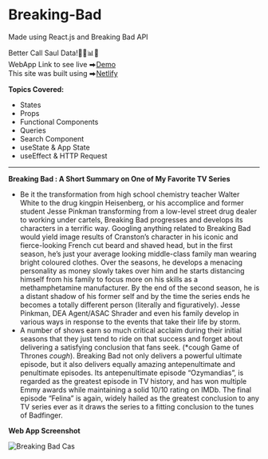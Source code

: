 # Breaking-Bad
Made using React.js and Breaking Bad API 

Better Call Saul Data!🕵🏻📊🧩<br>
WebApp Link to see live ⮕[Demo](https://breaking-bad-rushikesh-patil.netlify.app/) </br>
This site was built using ⮕[Netlify](https://app.netlify.com/)</br>

**Topics Covered:** 
  </br>
  - States </br>
  - Props </br>
  - Functional Components</br>
  - Queries
  - Search Component
  - useState & App State
  - useEffect & HTTP Request


<hr>


**Breaking Bad : A Short Summary on One of My Favorite TV Series**
   * Be it the transformation from high school chemistry teacher Walter White to the drug kingpin Heisenberg, or his accomplice and former student Jesse Pinkman transforming from a low-level street drug dealer to working under cartels, Breaking Bad progresses and develops its characters in a terrific way. Googling anything related to Breaking Bad would yield image results of Cranston’s character in his iconic and fierce-looking French cut beard and shaved head, but in the first season, he’s just your average looking middle-class family man wearing bright coloured clothes. Over the seasons, he develops a menacing personality as money slowly takes over him and he starts distancing himself from his family to focus more on his skills as a methamphetamine manufacturer. By the end of the second season, he is a distant shadow of his former self and by the time the series ends he becomes a totally different person (literally and figuratively). Jesse Pinkman, DEA Agent/ASAC Shrader and even his family develop in various ways in response to the events that take their life by storm. 
   * A number of shows earn so much critical acclaim during their initial seasons that they just tend to ride on that success and forget about delivering a satisfying conclusion that fans seek. (*cough Game of Thrones *cough*). Breaking Bad not only delivers a powerful ultimate episode, but it also delivers equally amazing antepenultimate and penultimate episodes. Its antepenultimate episode “Ozymandias”, is regarded as the greatest episode in TV history, and has won multiple Emmy awards while maintaining a solid 10/10 rating on IMDb. The final episode “Felina” is again, widely hailed as the greatest conclusion to any TV series ever as it draws the series to a fitting conclusion to the tunes of Badfinger. 

**Web App Screenshot**

![Breaking Bad Cas](https://user-images.githubusercontent.com/63740798/117445238-16d56a00-af58-11eb-84a4-2cd0ed034801.png)
